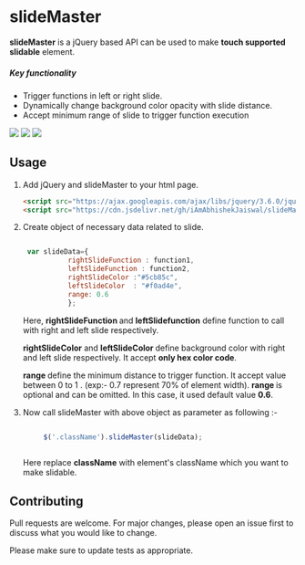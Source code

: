 # slideMaster
<b>slideMaster</b> is a jQuery based API can be used to make <b>touch supported slidable</b> element. 
<h5> Key functionality </h5>
<ul>
 <li> Trigger functions in left or right slide.
 <li> Dynamically change background color opacity with slide distance. </li>
 <li> Accept minimum range of slide to trigger function execution </li>
</ul>
<img src="https://user-images.githubusercontent.com/67130803/158685777-2fcb1659-96e8-45ae-9648-731fea41a01b.jpg"/>
<img src="https://user-images.githubusercontent.com/67130803/158684805-a531aceb-7fad-4662-a969-e6fc11d2e475.jpg"/>
<img src="https://user-images.githubusercontent.com/67130803/158684841-78397b19-33de-4f14-ae90-55011bc25ecb.jpg"/>

## Usage
<ol>
<li> Add jQuery and slideMaster to your html page.

```html
<script src="https://ajax.googleapis.com/ajax/libs/jquery/3.6.0/jquery.min.js"></script>
<script src="https://cdn.jsdelivr.net/gh/iAmAbhishekJaiswal/slideMaster@main/slideMaster.js"> </script>
```
</li>


<li> Create object of necessary data related to slide.

```javascript

 var slideData={
           rightSlideFunction : function1,
           leftSlideFunction : function2,
           rightSlideColor :"#5cb85c",
           leftSlideColor  : "#f0ad4e",
           range: 0.6                     
           };
```
</li>

Here, <b> rightSlideFunction </b> and <b>leftSlidefunction</b> define function to call with right and left slide respectively. 

<b> rightSlideColor</b> and <b>leftSlideColor </b> define background color with right and left slide respectively. It accept <b>only hex color code</b>.

<b>range </b> define the minimum distance to trigger function. It accept value between 0 to 1 . (exp:- 0.7 represent 70% of element width). <b> range </b> is optional and can be omitted. In this case, it used default value <b>0.6</b>.


<li>
   Now call slideMaster with above object as parameter as following :-
 
 ```javascript

      $('.className').slideMaster(slideData);
    
```
Here replace <b>className</b> with element's className which you want to make slidable.

</li>
</ol>


## Contributing
Pull requests are welcome. For major changes, please open an issue first to discuss what you would like to change.

Please make sure to update tests as appropriate.

